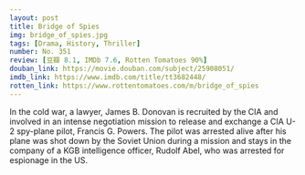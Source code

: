 ```yaml
---
layout: post 
title: Bridge of Spies
img: bridge_of_spies.jpg
tags: [Drama, History, Thriller]
number: No. 351
review: [豆瓣 8.1, IMDb 7.6, Rotten Tomatoes 90%]
douban_link: https://movie.douban.com/subject/25908051/
imdb_link: https://www.imdb.com/title/tt3682448/
rotten_link: https://www.rottentomatoes.com/m/bridge_of_spies
---
```


In the cold war, a lawyer, James B. Donovan is recruited by the CIA and involved in an intense negotiation mission to release and exchange a CIA U-2 spy-plane pilot, Francis G. Powers. The pilot was arrested alive after his plane was shot down by the Soviet Union during a mission and stays in the company of a KGB intelligence officer, Rudolf Abel, who was arrested for espionage in the US.